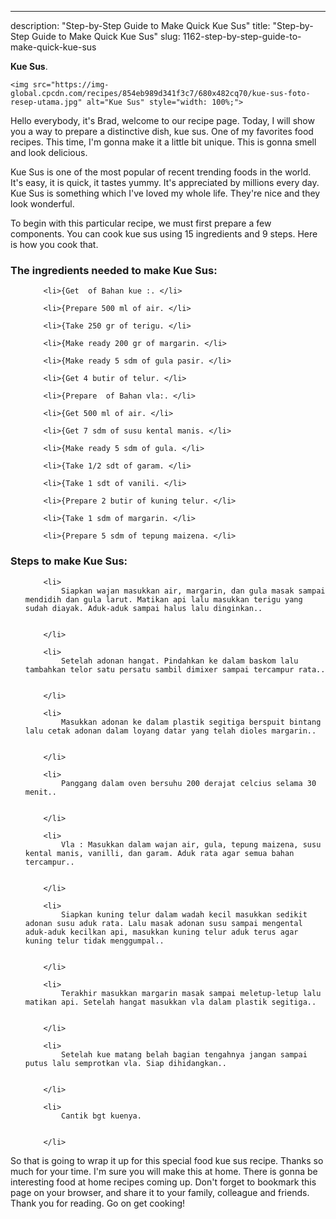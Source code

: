 ---
description: "Step-by-Step Guide to Make Quick Kue Sus"
title: "Step-by-Step Guide to Make Quick Kue Sus"
slug: 1162-step-by-step-guide-to-make-quick-kue-sus

<p>
	<strong>Kue Sus</strong>. 
	
</p>
<p>
	
	<img src="https://img-global.cpcdn.com/recipes/854eb989d341f3c7/680x482cq70/kue-sus-foto-resep-utama.jpg" alt="Kue Sus" style="width: 100%;">
	
	
</p>
<p>
	Hello everybody, it's Brad, welcome to our recipe page. Today, I will show you a way to prepare a distinctive dish, kue sus. One of my favorites food recipes. This time, I'm gonna make it a little bit unique. This is gonna smell and look delicious.
</p>
	
<p>
	Kue Sus is one of the most popular of recent trending foods in the world. It's easy, it is quick, it tastes yummy. It's appreciated by millions every day. Kue Sus is something which I've loved my whole life. They're nice and they look wonderful.
</p>
<p>
	
</p>

<p>
To begin with this particular recipe, we must first prepare a few components. You can cook kue sus using 15 ingredients and 9 steps. Here is how you cook that.
</p>

<h3>The ingredients needed to make Kue Sus:</h3>

<ol>
	
		<li>{Get  of Bahan kue :. </li>
	
		<li>{Prepare 500 ml of air. </li>
	
		<li>{Take 250 gr of terigu. </li>
	
		<li>{Make ready 200 gr of margarin. </li>
	
		<li>{Make ready 5 sdm of gula pasir. </li>
	
		<li>{Get 4 butir of telur. </li>
	
		<li>{Prepare  of Bahan vla:. </li>
	
		<li>{Get 500 ml of air. </li>
	
		<li>{Get 7 sdm of susu kental manis. </li>
	
		<li>{Make ready 5 sdm of gula. </li>
	
		<li>{Take 1/2 sdt of garam. </li>
	
		<li>{Take 1 sdt of vanili. </li>
	
		<li>{Prepare 2 butir of kuning telur. </li>
	
		<li>{Take 1 sdm of margarin. </li>
	
		<li>{Prepare 5 sdm of tepung maizena. </li>
	
</ol>
<p>
	
</p>

<h3>Steps to make Kue Sus:</h3>

<ol>
	
		<li>
			Siapkan wajan masukkan air, margarin, dan gula masak sampai mendidih dan gula larut. Matikan api lalu masukkan terigu yang sudah diayak. Aduk-aduk sampai halus lalu dinginkan..
			
			
		</li>
	
		<li>
			Setelah adonan hangat. Pindahkan ke dalam baskom lalu tambahkan telor satu persatu sambil dimixer sampai tercampur rata..
			
			
		</li>
	
		<li>
			Masukkan adonan ke dalam plastik segitiga berspuit bintang lalu cetak adonan dalam loyang datar yang telah dioles margarin..
			
			
		</li>
	
		<li>
			Panggang dalam oven bersuhu 200 derajat celcius selama 30 menit..
			
			
		</li>
	
		<li>
			Vla : Masukkan dalam wajan air, gula, tepung maizena, susu kental manis, vanilli, dan garam. Aduk rata agar semua bahan tercampur..
			
			
		</li>
	
		<li>
			Siapkan kuning telur dalam wadah kecil masukkan sedikit adonan susu aduk rata. Lalu masak adonan susu sampai mengental aduk-aduk kecilkan api, masukkan kuning telur aduk terus agar kuning telur tidak menggumpal..
			
			
		</li>
	
		<li>
			Terakhir masukkan margarin masak sampai meletup-letup lalu matikan api. Setelah hangat masukkan vla dalam plastik segitiga..
			
			
		</li>
	
		<li>
			Setelah kue matang belah bagian tengahnya jangan sampai putus lalu semprotkan vla. Siap dihidangkan..
			
			
		</li>
	
		<li>
			Cantik bgt kuenya.
			
			
		</li>
	
</ol>

<p>
	
</p>

<p>
	So that is going to wrap it up for this special food kue sus recipe. Thanks so much for your time. I'm sure you will make this at home. There is gonna be interesting food at home recipes coming up. Don't forget to bookmark this page on your browser, and share it to your family, colleague and friends. Thank you for reading. Go on get cooking!
</p>
